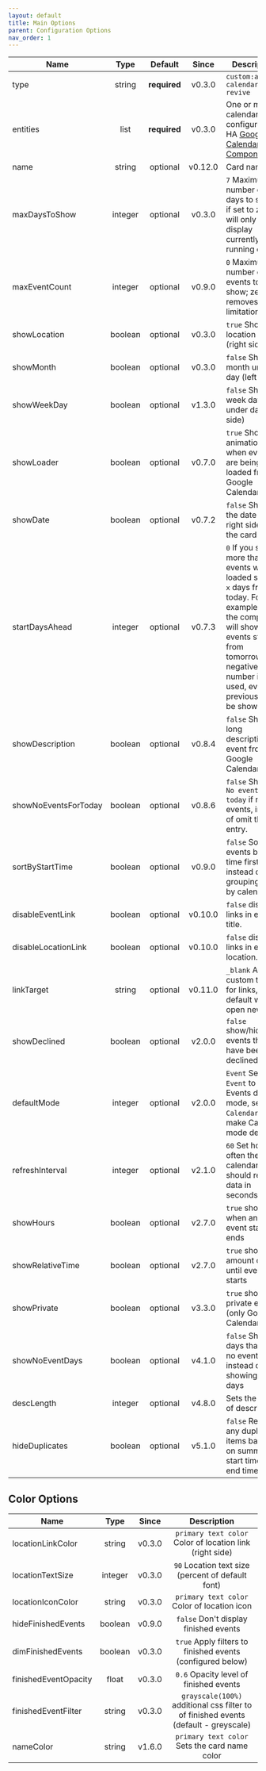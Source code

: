 ```yaml
---
layout: default
title: Main Options
parent: Configuration Options
nav_order: 1
---
```


| Name                 |  Type   |   Default    |  Since  | Description                                                                                                                                                                                                           |
| -------------------- | :-----: | :----------: | :-----: | --------------------------------------------------------------------------------------------------------------------------------------------------------------------------------------------------------------------- |
| type                 | string  | **required** | v0.3.0  | `custom:atomic-calendar-revive`                                                                                                                                                                                       |
| entities             |  list   | **required** | v0.3.0  | One or more calendars, configured in HA [Google Calendar Component][googlecalcomp]                                                                                                                                    |
| name                 | string  |   optional   | v0.12.0 | Card name.                                                                                                                                                                                                            |
| maxDaysToShow        | integer |   optional   | v0.3.0  | `7` Maximum number of days to show; if set to zero will only display currently running events                                                                                                                         |
| maxEventCount        | integer |   optional   | v0.9.0  | `0` Maximum number of events to show; zero removes any limitation                                                                                                                                                     |
| showLocation         | boolean |   optional   | v0.3.0  | `true` Show location link (right side)                                                                                                                                                                                |
| showMonth            | boolean |   optional   | v0.3.0  | `false` Show month under day (left side)                                                                                                                                                                              |
| showWeekDay          | boolean |   optional   | v1.3.0  | `false` Show week day under day (left side)                                                                                                                                                                           |
| showLoader           | boolean |   optional   | v0.7.0  | `true` Show animation, when events are being loaded from Google Calendar.                                                                                                                                             |
| showDate             | boolean |   optional   | v0.7.2  | `false` Show the date on the right side of the card name                                                                                                                                                              |
| startDaysAhead       | integer |   optional   | v0.7.3  | `0` If you set more than 0, events will be loaded starting `x` days from today. For example `1` - the component will show events starting from tomorrow, if a negative number is used, events previous will be shown. |
| showDescription      | boolean |   optional   | v0.8.4  | `false` Shows long description of event from Google Calendar.                                                                                                                                                         |
| showNoEventsForToday | boolean |   optional   | v0.8.6  | `false` Shows `No events for today` if no events, instead of omit the entry.                                                                                                                                          |
| sortByStartTime      | boolean |   optional   | v0.9.0  | `false` Sort events by start time first instead of grouping them by calendar.                                                                                                                                         |
| disableEventLink     | boolean |   optional   | v0.10.0 | `false` disables links in event title.                                                                                                                                                                                |
| disableLocationLink  | boolean |   optional   | v0.10.0 | `false` disables links in event location.                                                                                                                                                                             |
| linkTarget           | string  |   optional   | v0.11.0 | `_blank` Allows custom target for links, default will open new tab.                                                                                                                                                   |
| showDeclined         | boolean |   optional   | v2.0.0  | `false` show/hide events that have been declined                                                                                                                                                                      |
| defaultMode          | integer |   optional   | v2.0.0  | `Event` Set `Event` to make Events default mode, set `Calendar` to make Calendar mode default                                                                                                                         |
| refreshInterval      | integer |   optional   | v2.1.0  | `60` Set how often the calendar should refresh data in seconds                                                                                                                                                        |
| showHours            | boolean |   optional   | v2.7.0  | `true` shows when and event starts / ends                                                                                                                                                                             |
| showRelativeTime     | boolean |   optional   | v2.7.0  | `true` shows amount of time until event starts                                                                                                                                                                        |
| showPrivate          | boolean |   optional   | v3.3.0  | `true` show private events (only Google Calendar)                                                                                                                                                                     |
| showNoEventDays      | boolean |   optional   | v4.1.0  | `false` Shows days that have no events, instead of only showing event days                                                                                                                                            |
| descLength           | integer |   optional   | v4.8.0  | Sets the length of descriptions                                                                                                                                                                                       |
| hideDuplicates       | boolean |   optional   | v5.1.0  | `false` Removes any duplicate items based on summary, start time and end time.                                                                                                                                        |

## Color Options

| Name                 |  Type   | Since  |                                     Description                                     |
| -------------------- | :-----: | :----: | :---------------------------------------------------------------------------------: |
| locationLinkColor    | string  | v0.3.0 |              `primary text color` Color of location link (right side)               |
| locationTextSize     | integer | v0.3.0 |                  `90` Location text size (percent of default font)                  |
| locationIconColor    | string  | v0.3.0 |                     `primary text color` Color of location icon                     |
| hideFinishedEvents   | boolean | v0.9.0 |                        `false` Don't display finished events                        |
| dimFinishedEvents    | boolean | v0.3.0 |             `true` Apply filters to finished events (configured below)              |
| finishedEventOpacity |  float  | v0.3.0 |                       `0.6` Opacity level of finished events                        |
| finishedEventFilter  | string  | v0.3.0 | `grayscale(100%)` additional css filter to of finished events (default - greyscale) |
| nameColor            | string  | v1.6.0 |                    `primary text color` Sets the card name color                    |

[googlecalcomp]: https://www.home-assistant.io/components/calendar.google/
